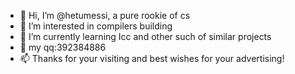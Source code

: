 - 👋 Hi, I’m @hetumessi, a pure rookie of cs
- 👀 I’m interested in compilers building
- 🌱 I’m currently learning Icc and other such of similar projects
- 💞️ my qq:392384886
- 📫 Thanks for your visiting and best wishes for your advertising!

<!---
hetumessi/hetumessi is a ✨ special ✨ repository because its `README.md` (this file) appears on your GitHub profile.
You can click the Preview link to take a look at your changes.
--->
